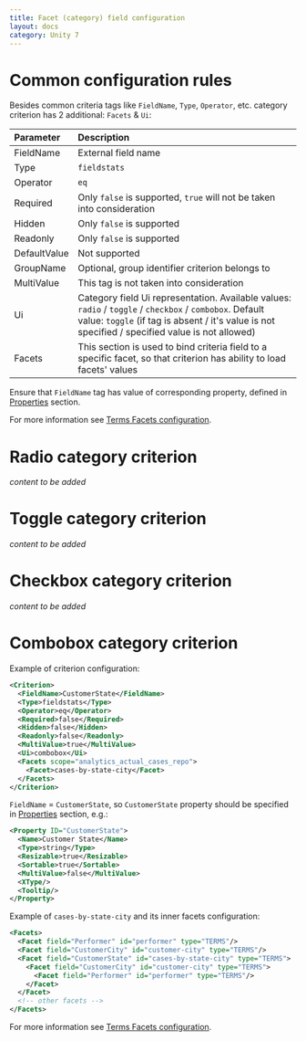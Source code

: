 ```yaml
---
title: Facet (category) field configuration
layout: docs
category: Unity 7
---
```

# Common configuration rules

Besides common criteria tags like `FieldName`, `Type`, `Operator`, etc. category criterion has 2 additional: 
`Facets` & `Ui`:  

| Parameter   | Description        |
|:------------|:-------------------|
|FieldName    |External field name |
|Type         |`fieldstats`|
|Operator     |`eq`|
|Required     |Only `false` is supported, `true` will not be taken into consideration|
|Hidden       |Only `false` is supported|
|Readonly     |Only `false` is supported|
|DefaultValue |Not supported|
|GroupName    |Optional, group identifier criterion belongs to|
|MultiValue   |This tag is not taken into consideration|
|Ui           |Category field Ui representation. Available values: `radio` / `toggle` / `checkbox` / `combobox`. Default value: `toggle` (if tag is absent / it's value is not specified / specified value is not allowed)|
|Facets       |This section is used to bind criteria field to a specific facet, so that criterion has ability to load facets' values|

Ensure that `FieldName` tag has value of corresponding property, defined in [Properties](../unity-tags/properties-tag.md) section.  

For more information see [Terms Facets configuration](../unity-tags/facets-tag.md#terms-facet).

# Radio category criterion

*content to be added*

# Toggle category criterion

*content to be added*

# Checkbox category criterion

*content to be added*

# Combobox category criterion

Example of criterion configuration:

```xml
<Criterion>
  <FieldName>CustomerState</FieldName>
  <Type>fieldstats</Type>
  <Operator>eq</Operator>
  <Required>false</Required>
  <Hidden>false</Hidden>
  <Readonly>false</Readonly>
  <MultiValue>true</MultiValue>
  <Ui>combobox</Ui>
  <Facets scope="analytics_actual_cases_repo">
    <Facet>cases-by-state-city</Facet>
  </Facets>
</Criterion>
```

`FieldName` = `CustomerState`, so `CustomerState` property should be specified in [Properties](../unity-tags/properties-tag.md) section, e.g.:

```xml
<Property ID="CustomerState">
  <Name>Customer State</Name>
  <Type>string</Type>
  <Resizable>true</Resizable>
  <Sortable>true</Sortable>
  <MultiValue>false</MultiValue>
  <XType/>
  <Tooltip/>
</Property>
```

Example of `cases-by-state-city` and its inner facets configuration:

```xml
<Facets>
  <Facet field="Performer" id="performer" type="TERMS"/>
  <Facet field="CustomerCity" id="customer-city" type="TERMS"/>
  <Facet field="CustomerState" id="cases-by-state-city" type="TERMS">
    <Facet field="CustomerCity" id="customer-city" type="TERMS">
      <Facet field="Performer" id="performer" type="TERMS"/>
    </Facet>
  </Facet>
  <!-- other facets -->
</Facets>
```

For more information see [Terms Facets configuration](../unity-tags/facets-tag.md#terms-facet).  